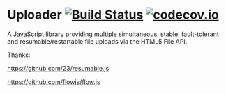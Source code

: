 # Uploader [![Build Status](https://travis-ci.org/dolymood/Uploader.svg)](https://travis-ci.org/dolymood/Uploader) [![codecov.io](http://codecov.io/github/dolymood/Uploader/coverage.svg?branch=master)](http://codecov.io/github/dolymood/Uploader?branch=master)

A JavaScript library providing multiple simultaneous, stable, fault-tolerant and resumable/restartable file uploads via the HTML5 File API.

Thanks:

https://github.com/23/resumable.js

https://github.com/flowjs/flow.js
